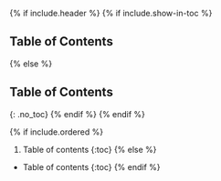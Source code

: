 <!-- markdownlint-disable-file -->
{% if include.header %}
{% if include.show-in-toc %}
## Table of Contents
{% else %}
## Table of Contents
{: .no_toc}
{% endif %}
{% endif %}

{% if include.ordered %}
1. Table of contents
{:toc}
{% else %}
* Table of contents
{:toc}
{% endif %}
